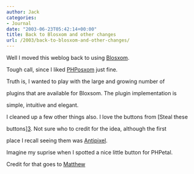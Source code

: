 ```yaml
---
author: Jack
categories:
- Journal
date: "2003-06-23T05:42:14+00:00"
title: Back to Blosxom and other changes
url: /2003/back-to-blosxom-and-other-changes/
---
```


Well I moved this weblog back to using [Blosxom][1].

Tough call, since I liked [PHPosxom][2] just fine.
  

  
Truth is, I wanted to play with the large and growing number of
  

  
plugins that are available for Bloxsom. The plugin implementation is
  

  
simple, intuitive and elegant.

I cleaned up a few other things also. I love the buttons from [Steal these
  

  
buttons][3]. Not sure who to credit for the idea, although the first
  

  
place I recall seeing them was [Antipixel][4].

Imagine my suprise when I spotted a nice little button for PHPetal.
  

  
Credit for that goes to [Matthew][5]

 [1]: //www.raelity.org/apps/blosxom/"
 [2]: //www.celsius1414.com/phposxom/"
 [3]: //gtmcknight.com/buttons/index.php"
 [4]: //www.antipixel.com/blog/archives/2002/10/22/steal_these_buttons.html"
 [5]: //www.somefoolwitha.com"